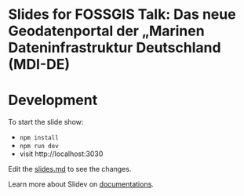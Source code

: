 # Slides for FOSSGIS Talk: Das neue Geodatenportal der „Marinen Dateninfrastruktur Deutschland (MDI-DE)

# Development

To start the slide show:

- `npm install`
- `npm run dev`
- visit http://localhost:3030

Edit the [slides.md](./slides.md) to see the changes.

Learn more about Slidev on [documentations](https://sli.dev/).
